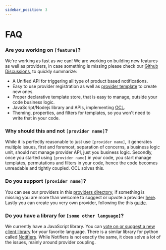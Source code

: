 ```yaml
---
sidebar_position: 3
---
```

# FAQ

### Are you working on `[feature]`?

We're working as fast as we can! We are working on building new features as well as providers, in case something is missing please check our [Github Discussions][github-discussions],
to quickly summarize:

- A Unified API for triggering all type of product based notifications.
- Easy to use provider registration as well as [provider template](create-provider.md) to create new ones.
- Proper declarative template store, that is easy to manage, outside your code business logic.
- JavaScript/Nodejs library and APIs, implementing [OCL](../overview/outgoing-communication-layer.md).
- Theming, properties, and filters for templates, so you won't need to write that in your code.

### Why should this and not `[provider name]`?

While it is perfectly reasonable to just use `[provider name]`, it generates multiple issues, first and foremost, separation of concerns,
a business logic unit, should not manage provider API, just you business logic. Secondly, once you started using `[provider name]` in your code,
you start manage templates, permutations and filters in your code, hence the code becomes unreadable and tightly coupled. OCL solves this.

### Do you support `[provider name]`?

You can see our providers in this [providers directory][providers-list], if something is missing you are more than welcome to suggest or upvote a provider [here][github-discussions].
Lastly you can create you very own provider, following the this [guide](create-provider.md).

### Do you have a library for `[some other language]`?

We currently have a JavaScript library. You can [vote on or suggest a new client library][github-discussions] for your favorite language.
There is a similar library for python called [Notifiers](https://github.com/liiight/notifiers).
While Notifiers is not exactly the same, it does solve a lot of the issues, mainly around provider coupling.

[github-discussions]: https://github.com/notifirehq/novu/discussions
[providers-list]: https://www.novu.co/providers-list
